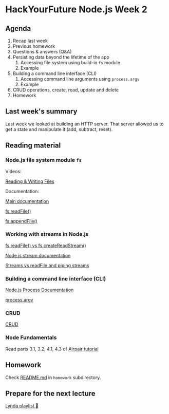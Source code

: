 # HackYourFuture Node.js Week 2

## Agenda

1. Recap last week
2. Previous homework
3. Questions & answers (Q&A)
4. Persisting data beyond the lifetime of the app
   1. Accessing file system using build-in `fs` module
   2. Example
5. Building a command line interface (CLI)
   1. Accessing command line arguments using `process.argv`
   2. Example
6. CRUD operations, create, read, update and delete
7. Homework

## Last week's summary

Last week we looked at building an HTTP server. That server allowed us to get a
state and manipulate it (add, subtract, reset).

## Reading material

### Node.js file system module `fs`

Videos:

[Reading & Writing Files](https://www.youtube.com/watch?v=U57kU311-nE&index=9&list=PL4cUxeGkcC9gcy9lrvMJ75z9maRw4byYp)

Documentation:

[Main documentation](https://nodejs.org/docs/latest-v8.x/api/fs.html)

[fs.readFile()](https://nodejs.org/docs/latest-v8.x/api/fs.html#fs_fs_readfile_path_options_callback)

[fs.appendFile()](https://nodejs.org/docs/latest-v8.x/api/fs.html#fs_fs_appendfile_file_data_options_callback)

### Working with streams in Node.js
[fs.readFile() vs fs.createReadStream()](https://medium.com/@dalaidunc/fs-readfile-vs-streams-to-read-text-files-in-node-js-5dd0710c80ea)

[Node.js stream documentation](https://nodejs.org/api/stream.html)

[Streams vs readFile and piping streams](https://www.freecodecamp.org/news/node-js-streams-everything-you-need-to-know-c9141306be93/)

### Building a command line interface (CLI)

[Node.js Process Documentation](https://nodejs.org/docs/latest-v8.x/api/process.html)

[process.argv](https://nodejs.org/docs/latest-v8.x/api/process.html#process_process_argv)

### CRUD

[CRUD](https://en.wikipedia.org/wiki/Create%2C_read%2C_update_and_delete)

### Node Fundamentals

Read parts 3.1, 3.2, 4.1, 4.3 of [Airpair tutorial](https://www.airpair.com/javascript/node-js-tutorial#3-node-fundamentals)

## Homework

Check [README.md](homework/README.md) in `homework` subdirectory.

## Prepare for the next lecture

[Lynda playlist :information_desk_person:](https://www.lynda.com/SharedPlaylist/e8a2fec772bb462da38429629a34f3b7)
